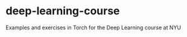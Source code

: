 deep-learning-course
====================

Examples and exercises in Torch for the Deep Learning course at NYU
